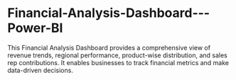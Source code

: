 # Financial-Analysis-Dashboard---Power-BI
This Financial Analysis Dashboard provides a comprehensive view of revenue trends, regional performance, product-wise distribution, and sales rep contributions. It enables businesses to track financial metrics and make data-driven decisions.
